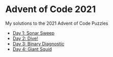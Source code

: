 # Advent of Code 2021
My solutions to the 2021 Advent of Code Puzzles

- [Day 1: Sonar Sweep](/day_1/)
- [Day 2: Dive!](/day_2/)
- [Day 3: Binary Diagnostic](/day_3/)
- [Day 4: Giant Squid](/day_4/)
